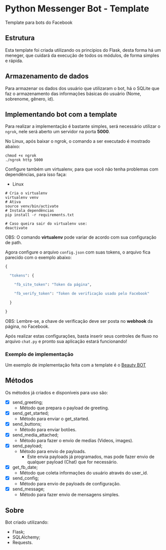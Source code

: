 # Python Messenger Bot - Template

Template para bots do Facebook

## Estrutura 

Esta template foi criada utilizando os principios do Flask, desta forma há um meneger, que cuidará da execução de todos os módulos, de forma simples e rápida.

## Armazenamento de dados 

Para armazenar os dados dos usuário que utilizaram o bot, há o SQLite que faz o armazenamento das informações básicas do usuário (Nome, sobrenome, gênero, id).

## Implementando bot com a template

Para realizar a implementação é bastante simples, será necessário utilizar o <code>ngrok</code>, nele será aberto um servidor na porta **5000**.

No Linux, após baixar o ngrok, o comando a ser executado é mostrado abaixo:

```shell
chmod +x ngrok
./ngrok http 5000
```

Configure também um virtualenv, para que você não tenha problemas com dependências, para isso faça:
* Linux
```shell
# Cria o virtualenv
virtualenv venv
# Ativa
source venv/bin/activate
# Instala dependências
pip install -r requirements.txt

# Caso queira sair do virtualenv use:
deactivate
```

OBS: O comando **virtualenv** pode variar de acordo com sua configuração de path.


Agora configure o arquivo <code>config.json</code> com suas tokens, o arquivo fica parecido com o exemplo abaixo:

```python
{

  "tokens": {

    "fb_site_token": "Token da página",

    "fb_verify_token": "Token de verificação usado pelo Facebook"

  }

}
```

OBS: Lembre-se, a chave de verificação deve ser posta no **webhook** da página, no Facebook.

Após realizar estas configurações, basta inserir seus controles de fluxo no arquivo <code>chat.py</code> e pronto sua aplicação estará funcionando!

### Exemplo de implementação

Um exemplo de implementação feita com a template é o [Beauty BOT](https://github.com/M3nin0/python-messenger-bot)

## Métodos

Os métodos já criados e disponíveis para uso são:

 - [X] send_greeting;
    - Método que prepara o payload de greeting.
 - [X] send_get_started;
    - Método para enviar o get_started.
 - [X] send_buttons;
    - Método para enviar botões.
 - [X] send_media_attached;
    - Método para fazer o envio de medias (Videos, images).
 - [X] send_payload;
    - Método para envio de payloads.
        - Este envia payloads já programados, mas pode fazer envio de qualquer payload (Chat) que for necessário.
 - [X] get_fb_date;
    - Método que coleta informações do usuário através do user_id.
 - [X] send_config;
    - Método para envio de payloads de configuração.
-  [X] send_message;
    - Método para fazer envio de mensagens simples.
    
## Sobre

Bot criado utilizando:
* Flask;
* SQLAlchemy;
* Requests.
